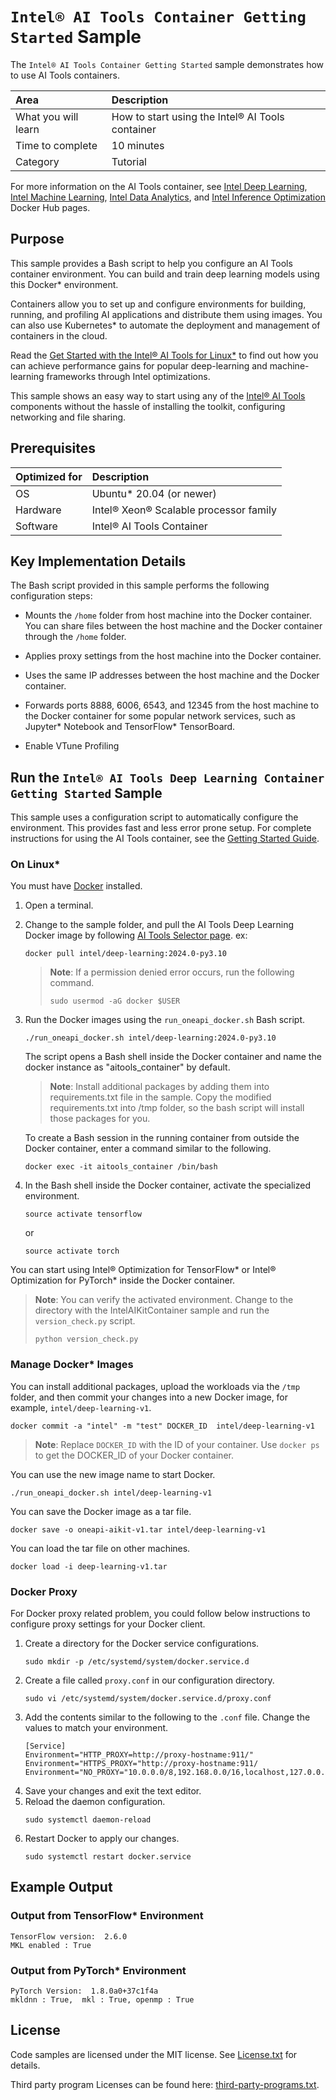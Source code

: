 ﻿# `Intel® AI Tools Container Getting Started` Sample

The `Intel® AI Tools Container Getting Started` sample demonstrates how to use AI Tools containers. 

| Area                  | Description
|:---                   |:---
| What you will learn   | How to start using the Intel® AI Tools container
| Time to complete      | 10 minutes
| Category              | Tutorial

For more information on the AI Tools container, see [Intel Deep Learning](https://hub.docker.com/r/intel/deep-learning), [Intel Machine Learning](https://hub.docker.com/r/intel/classical-ml), [Intel Data Analytics](https://hub.docker.com/r/intel/data-analytics), and [Intel Inference Optimization](https://hub.docker.com/r/intel/inference-optimization) Docker Hub pages.

## Purpose

This sample provides a Bash script to help you configure an AI Tools container environment. You can build and train deep learning models using this Docker* environment.

Containers allow you to set up and configure environments for building, running, and profiling AI applications and distribute them using images. You can also use Kubernetes* to automate the deployment and management of containers in the cloud.

Read the [Get Started with the Intel® AI Tools for Linux*](https://www.intel.com/content/www/us/en/develop/documentation/get-started-with-ai-linux/top.html) to find out how you can achieve performance gains for popular deep-learning and machine-learning frameworks through Intel optimizations.

This sample shows an easy way to start using any of the [Intel® AI Tools](https://www.intel.com/content/www/us/en/developer/tools/oneapi/ai-analytics-toolkit.html) components without the hassle of installing the toolkit, configuring networking and file sharing.

## Prerequisites

| Optimized for      | Description
|:---                |:---
| OS                 | Ubuntu* 20.04 (or newer)
| Hardware           | Intel® Xeon® Scalable processor family
| Software           | Intel® AI Tools Container

## Key Implementation Details

The Bash script provided in this sample performs the following
configuration steps:

- Mounts the `/home` folder from host machine into the Docker container. You can share files between the host machine and the Docker container through the `/home` folder.

- Applies proxy settings from the host machine into the Docker container.

- Uses the same IP addresses between the host machine and the Docker container.

- Forwards ports 8888, 6006, 6543, and 12345 from the host machine to the Docker container for some popular network services, such as Jupyter* Notebook and TensorFlow* TensorBoard.
  
- Enable VTune Profiling
 
## Run the `Intel® AI Tools Deep Learning Container Getting Started` Sample

This sample uses a configuration script to automatically configure the environment. This provides fast and less error prone setup. For complete instructions for using the AI Tools container, see the [Getting Started Guide](https://www.intel.com/content/www/us/en/develop/documentation/get-started-with-ai-linux/top/using-containers.html).

### On Linux*

You must have [Docker](https://docs.docker.com/engine/install/)
installed.

1. Open a terminal.
2. Change to the sample folder, and pull the AI Tools Deep Learning Docker image by following [AI Tools Selector page](www.intel.com/content/www/us/en/developer/tools/oneapi/ai-tools-selector.html).
   ex: 
   ```
   docker pull intel/deep-learning:2024.0-py3.10
   ```
   >**Note**: If a permission denied error occurs, run the following command.
   >```
   >sudo usermod -aG docker $USER
   >```

4. Run the Docker images using the `run_oneapi_docker.sh` Bash script.
   ```
   ./run_oneapi_docker.sh intel/deep-learning:2024.0-py3.10
   ```
   The script opens a Bash shell inside the Docker container and name the docker instance as "aitools_container" by default.
   > **Note**: Install additional packages by adding them into requirements.txt file in the sample. Copy the modified requirements.txt into /tmp folder, so the bash script will install those packages for you.

   To create a Bash session in the running container from outside the Docker container, enter a command similar to the following.
   ```
   docker exec -it aitools_container /bin/bash
   ```
5. In the Bash shell inside the Docker container, activate the specialized environment.
   ```
   source activate tensorflow
   ```
   or
   ```
   source activate torch
   ```
You can start using Intel® Optimization for TensorFlow* or Intel® Optimization for PyTorch* inside the Docker container.

>**Note**: You can verify the activated environment. Change to the directory with the IntelAIKitContainer sample and run the `version_check.py` script.
>```
>python version_check.py
>```

### Manage Docker* Images

You can install additional packages, upload the workloads via the `/tmp` folder, and then commit your changes into a new Docker image, for example, `intel/deep-learning-v1`.
```
docker commit -a "intel" -m "test" DOCKER_ID  intel/deep-learning-v1
```
>**Note**: Replace `DOCKER_ID` with the ID of your container. Use `docker ps` to get the DOCKER_ID of your Docker container.

You can use the new image name to start Docker.
```
./run_oneapi_docker.sh intel/deep-learning-v1
```

You can save the Docker image as a tar file.
```
docker save -o oneapi-aikit-v1.tar intel/deep-learning-v1
```

You can load the tar file on other machines.
```
docker load -i deep-learning-v1.tar
```

### Docker Proxy

For Docker proxy related problem, you could follow below instructions to configure proxy settings for your Docker client.

1. Create a directory for the Docker service configurations.
   ```
   sudo mkdir -p /etc/systemd/system/docker.service.d
   ```
2. Create a file called `proxy.conf` in our configuration directory.
   ```
   sudo vi /etc/systemd/system/docker.service.d/proxy.conf
   ```
3. Add the contents similar to the following to the `.conf` file. Change the values to match your environment.
   ```
   [Service]
   Environment="HTTP_PROXY=http://proxy-hostname:911/"
   Environment="HTTPS_PROXY="http://proxy-hostname:911/
   Environment="NO_PROXY="10.0.0.0/8,192.168.0.0/16,localhost,127.0.0.0/8,134.134.0.0/16"
   ```
4. Save your changes and exit the text editor.
5. Reload the daemon configuration.
   ```
   sudo systemctl daemon-reload
   ```
6. Restart Docker to apply our changes.
   ```
   sudo systemctl restart docker.service
   ```

## Example Output

### Output from TensorFlow* Environment

```
TensorFlow version:  2.6.0
MKL enabled : True
```

### Output from PyTorch* Environment

```
PyTorch Version:  1.8.0a0+37c1f4a
mkldnn : True,  mkl : True, openmp : True
```

## License

Code samples are licensed under the MIT license. See
[License.txt](https://github.com/oneapi-src/oneAPI-samples/blob/master/License.txt) for details.

Third party program Licenses can be found here: [third-party-programs.txt](https://github.com/oneapi-src/oneAPI-samples/blob/master/third-party-programs.txt).
